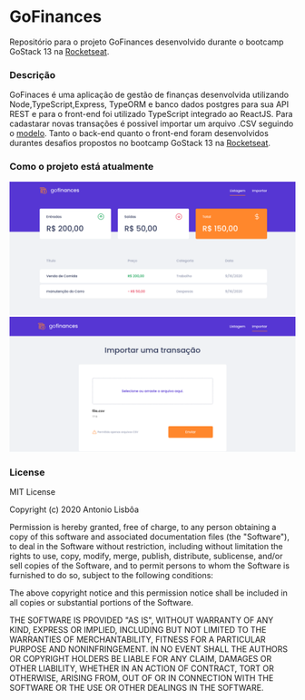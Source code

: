 # GoFinances

Repositório para o projeto GoFinances desenvolvido durante o bootcamp GoStack 13 na [Rocketseat](https://rocketseat.com.br/).

### Descrição 

GoFinaces é uma aplicação de gestão de finanças desenvolvida utilizando Node,TypeScript,Express, TypeORM e banco dados postgres para sua API REST e para o front-end foi utilizado TypeScript integrado ao ReactJS. Para cadastarar novas transações é possivel importar um arquivo .CSV seguindo o [modelo](https://github.com/Rocketseat/bootcamp-gostack-desafios/blob/master/desafio-database-upload/assets/file.csv). Tanto o back-end quanto o front-end foram desenvolvidos durantes desafios propostos no bootcamp GoStack 13 na [Rocketseat](https://rocketseat.com.br/).

### Como o projeto está atualmente

<img src='./frontend/project-images/home.png' alt='Home Page'/>
<img src='./frontend/project-images/import.png' alt='Home Page'/>

### License

MIT License

Copyright (c) 2020 Antonio Lisbôa

Permission is hereby granted, free of charge, to any person obtaining a copy of this software and associated documentation files (the "Software"), to deal in the Software without restriction, including without limitation the rights to use, copy, modify, merge, publish, distribute, sublicense, and/or sell copies of the Software, and to permit persons to whom the Software is furnished to do so, subject to the following conditions:

The above copyright notice and this permission notice shall be included in all copies or substantial portions of the Software.

THE SOFTWARE IS PROVIDED "AS IS", WITHOUT WARRANTY OF ANY KIND, EXPRESS OR IMPLIED, INCLUDING BUT NOT LIMITED TO THE WARRANTIES OF MERCHANTABILITY, FITNESS FOR A PARTICULAR PURPOSE AND NONINFRINGEMENT. IN NO EVENT SHALL THE AUTHORS OR COPYRIGHT HOLDERS BE LIABLE FOR ANY CLAIM, DAMAGES OR OTHER LIABILITY, WHETHER IN AN ACTION OF CONTRACT, TORT OR OTHERWISE, ARISING FROM, OUT OF OR IN CONNECTION WITH THE SOFTWARE OR THE USE OR OTHER DEALINGS IN THE SOFTWARE.